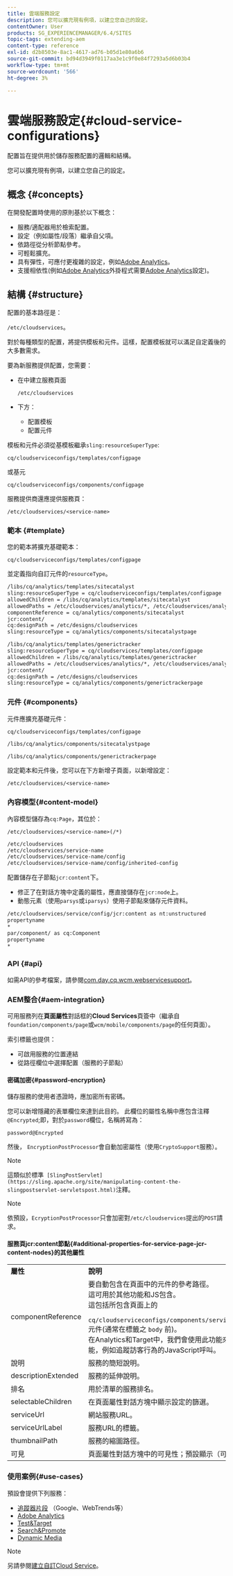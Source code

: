 ```yaml
---
title: 雲端服務設定
description: 您可以擴充現有例項，以建立您自己的設定。
contentOwner: User
products: SG_EXPERIENCEMANAGER/6.4/SITES
topic-tags: extending-aem
content-type: reference
exl-id: d2b8503e-8ac1-4617-ad76-b05d1e80a6b6
source-git-commit: bd94d3949f0117aa3e1c9f0e84f7293a5d6b03b4
workflow-type: tm+mt
source-wordcount: '566'
ht-degree: 3%

---
```


# 雲端服務設定{#cloud-service-configurations}

配置旨在提供用於儲存服務配置的邏輯和結構。

您可以擴充現有例項，以建立您自己的設定。

## 概念 {#concepts}

在開發配置時使用的原則基於以下概念：

* 服務/適配器用於檢索配置。
* 設定（例如屬性/段落）繼承自父項。
* 依路徑從分析節點參考。
* 可輕鬆擴充。
* 具有彈性，可應付更複雜的設定，例如[Adobe Analytics](/help/sites-administering/marketing-cloud.md#integrating-with-adobe-analytics)。
* 支援相依性(例如[Adobe Analytics](/help/sites-administering/marketing-cloud.md#integrating-with-adobe-analytics)外掛程式需要[Adobe Analytics](/help/sites-administering/marketing-cloud.md#integrating-with-adobe-analytics)設定)。

## 結構 {#structure}

配置的基本路徑是：

`/etc/cloudservices`。

對於每種類型的配置，將提供模板和元件。這樣，配置模板就可以滿足自定義後的大多數需求。

要為新服務提供配置，您需要：

* 在中建立服務頁面

   `/etc/cloudservices`

* 下方：

   * 配置模板
   * 配置元件

模板和元件必須從基模板繼承`sling:resourceSuperType`:

`cq/cloudserviceconfigs/templates/configpage`

或基元

`cq/cloudserviceconfigs/components/configpage`

服務提供商還應提供服務頁：

`/etc/cloudservices/<service-name>`

### 範本 {#template}

您的範本將擴充基礎範本：

`cq/cloudserviceconfigs/templates/configpage`

並定義指向自訂元件的`resourceType`。

```xml
/libs/cq/analytics/templates/sitecatalyst
sling:resourceSuperType = cq/cloudserviceconfigs/templates/configpage
allowedChildren = /libs/cq/analytics/templates/sitecatalyst
allowedPaths = /etc/cloudservices/analytics/*, /etc/cloudservices/analytics/.*
componentReference = cq/analytics/components/sitecatalyst
jcr:content/
cq:designPath = /etc/designs/cloudservices
sling:resourceType = cq/analytics/components/sitecatalystpage

/libs/cq/analytics/templates/generictracker
sling:resourceSuperType = cq/cloudservices/templates/configpage
allowedChildren = /libs/cq/analytics/templates/generictracker
allowedPaths = /etc/cloudservices/analytics/*, /etc/cloudservices/analytics/.*
jcr:content/
cq:designPath = /etc/designs/cloudservices
sling:resourceType = cq/analytics/components/generictrackerpage
```

### 元件 {#components}

元件應擴充基礎元件：

`cq/cloudserviceconfigs/templates/configpage`

```xml
/libs/cq/analytics/components/sitecatalystpage

/libs/cq/analytics/components/generictrackerpage
```

設定範本和元件後，您可以在下方新增子頁面，以新增設定：

`/etc/cloudservices/<service-name>`

### 內容模型{#content-model}

內容模型儲存為`cq:Page`，其位於：

`/etc/cloudservices/<service-name>(/*)`

```xml
/etc/cloudservices
/etc/cloudservices/service-name
/etc/cloudservices/service-name/config
/etc/cloudservices/service-name/config/inherited-config
```

配置儲存在子節點`jcr:content`下。

* 修正了在對話方塊中定義的屬性，應直接儲存在`jcr:node`上。
* 動態元素（使用`parsys`或`iparsys`）使用子節點來儲存元件資料。

```xml
/etc/cloudservices/service/config/jcr:content as nt:unstructured
propertyname
*
par/component/ as cq:Component
propertyname
*
```

### API {#api}

如需API的參考檔案，請參閱[com.day.cq.wcm.webservicesupport](https://helpx.adobe.com/experience-manager/6-4/sites/developing/using/reference-materials/javadoc/com/day/cq/wcm/webservicesupport/package-summary.html)。

### AEM整合{#aem-integration}

可用服務列在&#x200B;**頁面屬性**&#x200B;對話框的&#x200B;**Cloud Services**&#x200B;頁簽中（繼承自`foundation/components/page`或`wcm/mobile/components/page`的任何頁面）。

索引標籤也提供：

* 可啟用服務的位置連結
* 從路徑欄位中選擇配置（服務的子節點）

#### 密碼加密{#password-encryption}

儲存服務的使用者憑證時，應加密所有密碼。

您可以新增隱藏的表單欄位來達到此目的。 此欄位的屬性名稱中應包含注釋`@Encrypted`;即，對於`password`欄位，名稱將寫為：

`password@Encrypted`

然後， `EncryptionPostProcessor`會自動加密屬性（使用`CryptoSupport`服務）。

>[!NOTE]
>
>這類似於標準` [SlingPostServlet](https://sling.apache.org/site/manipulating-content-the-slingpostservlet-servletspost.html)`注釋。

>[!NOTE]
>
>依預設，`EcryptionPostProcessor`只會加密對`/etc/cloudservices`提出的`POST`請求。

#### 服務頁jcr:content節點{#additional-properties-for-service-page-jcr-content-nodes}的其他屬性

<table> 
 <tbody> 
  <tr> 
   <td><strong>屬性</strong></td> 
   <td><strong>說明</strong></td> 
  </tr> 
  <tr> 
   <td>componentReference</td> 
   <td>要自動包含在頁面中的元件的參考路徑。<br /> 這可用於其他功能和JS包含。<br /> 這包括所包含頁面上的<br /> <code> cq/cloudserviceconfigs/components/servicecomponents</code><br /> 元件(通常在標籤之 <code>body</code> 前)。<br /> 在Analytics和Target中，我們會使用此功能來包含其他功能，例如追蹤訪客行為的JavaScript呼叫。</td> 
  </tr> 
  <tr> 
   <td>說明</td> 
   <td>服務的簡短說明。<br /> </td> 
  </tr> 
  <tr> 
   <td>descriptionExtended</td> 
   <td>服務的延伸說明。</td> 
  </tr> 
  <tr> 
   <td>排名</td> 
   <td>用於清單的服務排名。</td> 
  </tr> 
  <tr> 
   <td>selectableChildren</td> 
   <td>在頁面屬性對話方塊中顯示設定的篩選。</td> 
  </tr> 
  <tr> 
   <td>serviceUrl</td> 
   <td>網站服務URL。</td> 
  </tr> 
  <tr> 
   <td>serviceUrlLabel</td> 
   <td>服務URL的標籤。</td> 
  </tr> 
  <tr> 
   <td>thumbnailPath</td> 
   <td>服務的縮圖路徑。</td> 
  </tr> 
  <tr> 
   <td>可見</td> 
   <td>頁面屬性對話方塊中的可見性；預設顯示（可選）</td> 
  </tr> 
 </tbody> 
</table>

### 使用案例{#use-cases}

預設會提供下列服務：

* [追蹤器片段](/help/sites-administering/external-providers.md) （Google、WebTrends等）
* [Adobe Analytics](/help/sites-administering/marketing-cloud.md#integrating-with-adobe-analytics)
* [Test&amp;Target](/help/sites-administering/marketing-cloud.md#integrating-with-adobe-target)
* [Search&amp;Promote](/help/sites-administering/marketing-cloud.md#integrating-with-search-promote)
* [Dynamic Media](/help/sites-administering/marketing-cloud.md#integrating-with-scene)

>[!NOTE]
>
>另請參閱[建立自訂Cloud Service](/help/sites-developing/extending-cloud-config-custom-cloud.md)。
